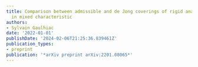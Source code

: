 ```yaml
---
title: Comparison between admissible and de Jong coverings of rigid analytic spaces
  in mixed characteristic
authors:
- Sylvain Gaulhiac
date: '2022-01-01'
publishDate: '2024-02-06T21:25:36.839461Z'
publication_types:
- preprint
publication: '*arXiv preprint arXiv:2201.08065*'
---
```

